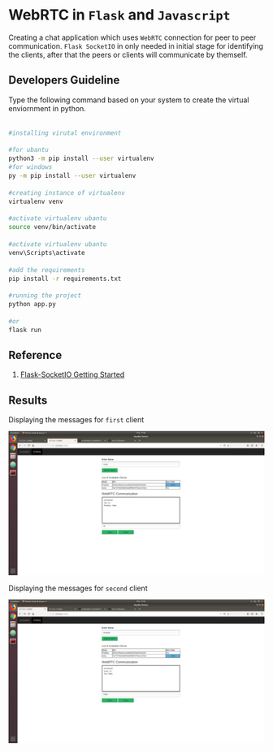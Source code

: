 # WebRTC in `Flask` and `Javascript`

Creating a chat application which uses `WebRTC` connection for peer to peer communication. `Flask SocketIO` in only needed in initial stage for identifying the
clients, after that the peers or clients will communicate by themself.


## Developers Guideline
Type the following command based on your system to create the virtual enviornment in python.

```bash

#installing virutal environment

#for ubantu
python3 -m pip install --user virtualenv
#for windows
py -m pip install --user virtualenv

#creating instance of virtualenv
virtualenv venv

#activate virtualenv ubantu
source venv/bin/activate

#activate virtualenv ubantu
venv\Scripts\activate

#add the requirements
pip install -r requirements.txt

#running the project
python app.py

#or
flask run
```

## Reference

1. [Flask-SocketIO Getting Started](https://flask-socketio.readthedocs.io/en/latest/getting_started.html)

## Results
Displaying the messages for `first` client

![Screenshot1](screenshots/working1.png "ScreenShot")

Displaying the messages for `second` client

![Screenshot2](screenshots/working2.png "ScreenShot")
